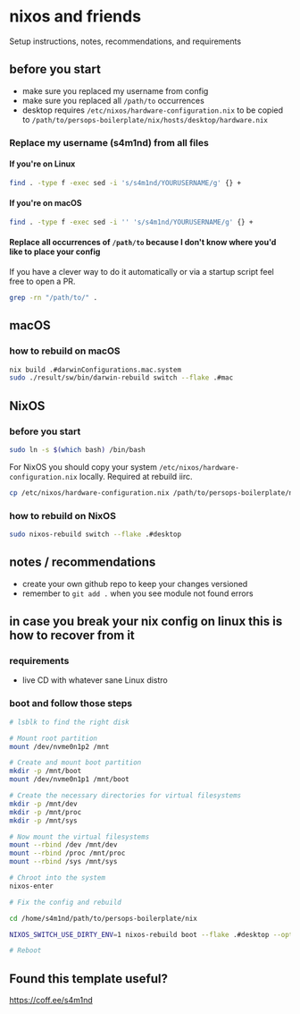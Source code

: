 # nixos and friends

Setup instructions, notes, recommendations, and requirements

## before you start

- make sure you replaced my username from config
- make sure you replaced all `/path/to` occurrences
- desktop requires `/etc/nixos/hardware-configuration.nix` to be copied to `/path/to/persops-boilerplate/nix/hosts/desktop/hardware.nix`

### Replace my username (s4m1nd) from all files

#### If you're on Linux

```bash
find . -type f -exec sed -i 's/s4m1nd/YOURUSERNAME/g' {} +
```

#### If you're on macOS

```bash
find . -type f -exec sed -i '' 's/s4m1nd/YOURUSERNAME/g' {} +
```

#### Replace all occurrences of `/path/to` because I don't know where you'd like to place your config

If you have a clever way to do it automatically or via a startup script feel free to open a PR.

```bash
grep -rn "/path/to/" .
```

## macOS

### how to rebuild on macOS

```bash
nix build .#darwinConfigurations.mac.system
sudo ./result/sw/bin/darwin-rebuild switch --flake .#mac
```

## NixOS

### before you start

```bash
sudo ln -s $(which bash) /bin/bash
```

For NixOS you should copy your system `/etc/nixos/hardware-configuration.nix` locally. Required at rebuild iirc.

```bash
cp /etc/nixos/hardware-configuration.nix /path/to/persops-boilerplate/nix-experimental/hosts/desktop/hardware.nix
```

### how to rebuild on NixOS

```bash
sudo nixos-rebuild switch --flake .#desktop
```

## notes / recommendations

- create your own github repo to keep your changes versioned
- remember to `git add .` when you see module not found errors

## in case you break your nix config on linux this is how to recover from it

### requirements

- live CD with whatever sane Linux distro

### boot and follow those steps

```bash
# lsblk to find the right disk

# Mount root partition
mount /dev/nvme0n1p2 /mnt

# Create and mount boot partition
mkdir -p /mnt/boot
mount /dev/nvme0n1p1 /mnt/boot

# Create the necessary directories for virtual filesystems
mkdir -p /mnt/dev
mkdir -p /mnt/proc
mkdir -p /mnt/sys

# Now mount the virtual filesystems
mount --rbind /dev /mnt/dev
mount --rbind /proc /mnt/proc
mount --rbind /sys /mnt/sys

# Chroot into the system
nixos-enter

# Fix the config and rebuild

cd /home/s4m1nd/path/to/persops-boilerplate/nix

NIXOS_SWITCH_USE_DIRTY_ENV=1 nixos-rebuild boot --flake .#desktop --option sandbox false

# Reboot
```

## Found this template useful?

<https://coff.ee/s4m1nd>
